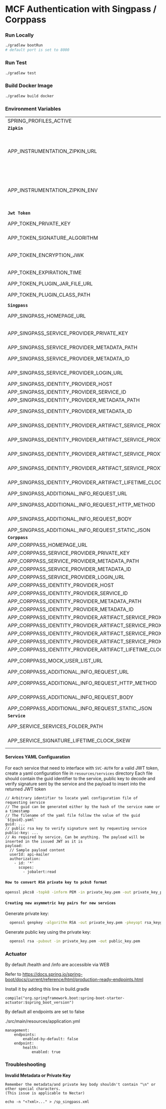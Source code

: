 # MCF Authentication with Singpass / Corppass

### Run Locally

```bash
./gradlew bootRun
# default port is set to 8000
```

### Run Test

```bash
./gradlew test
```

### Build Docker Image

```bash
./gradlew build docker
```

### Environment Variables
|                                                                |                                                        |
|----------------------------------------------------------------|--------------------------------------------------------|
| SPRING_PROFILES_ACTIVE                                         | specify which Environment are active.                  |
| **`Zipkin`**                                                   |                                                        |
| APP_INSTRUMENTATION_ZIPKIN_URL                                 | The hostname to the Zipkin server. For example, if you normally access the Zipkin server API at `https://zipkin.yourdomain.com/api/v1/spans`, specify the value as `https://zipkin.yourdomain.com`. |
| APP_INSTRUMENTATION_ZIPKIN_ENV                                 | Specifies the environment of the application. When this is specified ,it is appended to the service name for identification in the Zipkin UI. For example, if `"development"` is specified as the value, the resultant service name in Zipkin UI will be `"svc-auth-development"`. |
| **`Jwt Token`**                                                |                                                        |
| APP_TOKEN_PRIVATE_KEY                                          | Private key(pcks8 format) used to sign the Jwt         |
| APP_TOKEN_SIGNATURE_ALGORITHM                                  | Signature Algorithm used to sign Jwt. Only support RSA algo |
| APP_TOKEN_ENCRYPTION_JWK                                       | Json Web Key used to encrypt the content of JWT. Only support algo using AES-CBC and HMAC-SHA2 |
| APP_TOKEN_EXPIRATION_TIME                                      | How many milliseconds will the Jwt be valid for        |
| APP_TOKEN_PLUGIN_JAR_FILE_URL                                  | The URL of the plugin jar file                         |
| APP_TOKEN_PLUGIN_CLASS_PATH                                    | The class path of the plugin class to be instantiated  |
| **`Singpass`**                                                 |                                                        |
| APP_SINGPASS_HOMEPAGE_URL                                      | Homepage of the app using svc-auth for singpass        |
| APP_SINGPASS_SERVICE_PROVIDER_PRIVATE_KEY                      | Private key(pcks8 format) used by svc-auth to sign during artifact resolve and decrypt assertion |
| APP_SINGPASS_SERVICE_PROVIDER_METADATA_PATH                    | Service provider metadata file path                    |
| APP_SINGPASS_SERVICE_PROVIDER_METADATA_ID                      | ID to differiate between different service provider metadata |
| APP_SINGPASS_SERVICE_PROVIDER_LOGIN_URL                        | Login url of the app using svc-auth (url that the Jwt will be posted to) |
| APP_SINGPASS_IDENTITY_PROVIDER_HOST                            | Singpass url domain                                    |
| APP_SINGPASS_IDENTITY_PROVIDER_SERVICE_ID                      | Service ID registered with Singpass                    |
| APP_SINGPASS_IDENTITY_PROVIDER_METADATA_PATH                   | Identity provider metadata file path                   |
| APP_SINGPASS_IDENTITY_PROVIDER_METADATA_ID                     | ID to differiate between different service provider metadata |
| APP_SINGPASS_IDENTITY_PROVIDER_ARTIFACT_SERVICE_PROXY_HOST     | Whitelisted proxy host to resolve artifact with Singpass |
| APP_SINGPASS_IDENTITY_PROVIDER_ARTIFACT_SERVICE_PROXY_PORT     | Whitelisted proxy port to resolve artifact with Singpass |
| APP_SINGPASS_IDENTITY_PROVIDER_ARTIFACT_SERVICE_PROXY_USERNAME | Whitelisted proxy username to resolve artifact with Singpass |
| APP_SINGPASS_IDENTITY_PROVIDER_ARTIFACT_SERVICE_PROXY_PASSWORD | Whitelisted proxy password to resolve artifact with Singpass |
| APP_SINGPASS_IDENTITY_PROVIDER_ARTIFACT_LIFETIME_CLOCK_SKEW    | Allowed time different to validate resolved artifact lifetime |
| APP_SINGPASS_ADDITIONAL_INFO_REQUEST_URL                       | Url to fetch additional info into the token            |
| APP_SINGPASS_ADDITIONAL_INFO_REQUEST_HTTP_METHOD               | Http method use to fetch the additional info url e.g GET/POST |
| APP_SINGPASS_ADDITIONAL_INFO_REQUEST_BODY                      | Any body to be passed in for fetch additional info     |
| APP_SINGPASS_ADDITIONAL_INFO_REQUEST_STATIC_JSON               | Static JSON payload to be added into token             |
| **`Corppass`**                                                 |                                                        |
| APP_CORPPASS_HOMEPAGE_URL                                      | Same as Singpass but for Corppass                      |
| APP_CORPPASS_SERVICE_PROVIDER_PRIVATE_KEY                      | Same as Singpass but for Corppass                      |
| APP_CORPPASS_SERVICE_PROVIDER_METADATA_PATH                    | Same as Singpass but for Corppass                      |
| APP_CORPPASS_SERVICE_PROVIDER_METADATA_ID                      | Same as Singpass but for Corppass                      |
| APP_CORPPASS_SERVICE_PROVIDER_LOGIN_URL                        | Same as Singpass but for Corppass                      |
| APP_CORPPASS_IDENTITY_PROVIDER_HOST                            | Same as Singpass but for Corppass                      |
| APP_CORPPASS_IDENTITY_PROVIDER_SERVICE_ID                      | Same as Singpass but for Corppass                      |
| APP_CORPPASS_IDENTITY_PROVIDER_METADATA_PATH                   | Same as Singpass but for Corppass                      |
| APP_CORPPASS_IDENTITY_PROVIDER_METADATA_ID                     | Same as Singpass but for Corppass                      |
| APP_CORPPASS_IDENTITY_PROVIDER_ARTIFACT_SERVICE_PROXY_HOST     | Same as Singpass but for Corppass                      |
| APP_CORPPASS_IDENTITY_PROVIDER_ARTIFACT_SERVICE_PROXY_PORT     | Same as Singpass but for Corppass                      |
| APP_CORPPASS_IDENTITY_PROVIDER_ARTIFACT_SERVICE_PROXY_USERNAME | Same as Singpass but for Corppass                      |
| APP_CORPPASS_IDENTITY_PROVIDER_ARTIFACT_SERVICE_PROXY_PASSWORD | Same as Singpass but for Corppass                      |
| APP_CORPPASS_IDENTITY_PROVIDER_ARTIFACT_LIFETIME_CLOCK_SKEW    | Same as Singpass but for Corppass                      |
| APP_CORPPASS_MOCK_USER_LIST_URL                                | Url to get a list of mock corppass users' info (dev, qa only) |
| APP_CORPPASS_ADDITIONAL_INFO_REQUEST_URL                       | Url to fetch additional info into the token            |
| APP_CORPPASS_ADDITIONAL_INFO_REQUEST_HTTP_METHOD               | Http method use to fetch the additional info url e.g GET/POST |
| APP_CORPPASS_ADDITIONAL_INFO_REQUEST_BODY                      | Any body to be passed in for fetch additional info     |
| APP_CORPPASS_ADDITIONAL_INFO_REQUEST_STATIC_JSON               | Static JSON payload to be added into token             |
| **`Service`**                                                  |                                                        |
| APP_SERVICE_SERVICES_FOLDER_PATH                               | Url to configuration details of service in yaml file |
| APP_SERVICE_SIGNATURE_LIFETIME_CLOCK_SKEW                      | Allowed time different to validate `nonce` parameter in signature payload |

#### Services YAML Configuaration

For each service that need to interface with `SVC-AUTH` for a valid JWT token, create a yaml configuration file in `resources/services` directory
Each file should contain the guid identifier to the service, public key to decode and verify signature sent by the service and the payload to insert into the returned JWT token

```
// Arbitrary identifier to locate yaml configuration file of requesting service
// The guid can be generated either by the hash of the service name or a timestamp
// The filename of the yaml file follow the value of the guid `${guid}.yaml`
guid: ...
// public rsa key to verify signature sent by requesting service
public-key: ...
// As required by service. Can be anything. The payload will be inserted in the issued JWT as it is
payload:
  // Sample payload content
  userId: api-mailer
  authorization:
    - id: '*'
      scopes:
        - jobalert:read
```


#### `How to convert RSA private key to pcks8 format`
```bash
openssl pkcs8 -topk8 -inform PEM -in private_key.pem -out private_key_pkcs8.pem -nocrypt
```

#### `Creating new asymmetric key pairs for new services`
Generate private key:
```bash
  openssl genpkey -algorithm RSA -out private_key.pem -pkeyopt rsa_keygen_bits:512
```
Generate public key using the private key:
```bash
  openssl rsa -pubout -in private_key.pem -out public_key.pem
```

### Actuator

By default /health and /info are accessible via WEB

Refer to https://docs.spring.io/spring-boot/docs/current/reference/html/production-ready-endpoints.html

Install it by adding this line in build.gradle

```
compile("org.springframework.boot:spring-boot-starter-actuator:$spring_boot_version")
```

By default all endpoints are set to false

./src/main/resources/application.yml

```
management:
    endpoints:
        enabled-by-default: false
    endpoint:
        health:
            enabled: true
```

### Troubleshooting

**Invalid Metadata or Private Key**

```
Remember the metadata/and private key body shouldn't contain "\n" or other special characters.
(This issue is applicable to Nectar)

echo -n "<?xml>..." > /sp_singpass.xml
```
